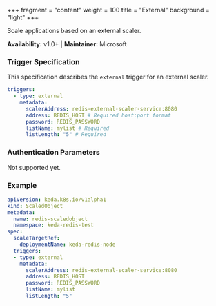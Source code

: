 +++
fragment = "content"
weight = 100
title = "External"
background = "light"
+++

Scale applications based on an external scaler.

**Availability:** v1.0+ | **Maintainer:** Microsoft

<!--more-->

### Trigger Specification

This specification describes the `external` trigger for an external scaler.

```yaml
triggers:
  - type: external
    metadata:
      scalerAddress: redis-external-scaler-service:8080
      address: REDIS_HOST # Required host:port format
      password: REDIS_PASSWORD
      listName: mylist # Required
      listLength: "5" # Required
```

### Authentication Parameters

Not supported yet.

### Example

```yaml
apiVersion: keda.k8s.io/v1alpha1
kind: ScaledObject
metadata:
  name: redis-scaledobject
  namespace: keda-redis-test
spec:
  scaleTargetRef:
    deploymentName: keda-redis-node
  triggers:
  - type: external
    metadata:
      scalerAddress: redis-external-scaler-service:8080
      address: REDIS_HOST
      password: REDIS_PASSWORD
      listName: mylist
      listLength: "5"
```